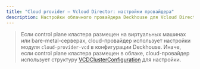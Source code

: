 ```yaml
---
title: "Cloud provider — Vcloud Director: настройки провайдера"
description: Настройки облачного провайдера Deckhouse для Vcloud Director.
---
```


> Если control plane кластера размещен на виртуальных машинах или bare-metal-серверах, cloud-провайдер использует настройки модуля `cloud-provider-vcd` в конфигурации Deckhouse. Иначе, если control plane кластера размещен в облаке, cloud-провайдер использует структуру [VCDClusterConfiguration](#vcdclusterconfiguration) для настройки.

<!-- SCHEMA -->
